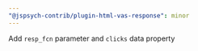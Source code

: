 ```yaml
---
"@jspsych-contrib/plugin-html-vas-response": minor
---
```


Add `resp_fcn` parameter and `clicks` data property
